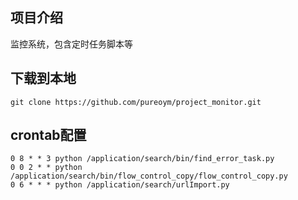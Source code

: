 ## 项目介绍
监控系统，包含定时任务脚本等



## 下载到本地
```
git clone https://github.com/pureoym/project_monitor.git
```


## crontab配置
```
0 8 * * 3 python /application/search/bin/find_error_task.py
0 0 2 * * python /application/search/bin/flow_control_copy/flow_control_copy.py
0 6 * * * python /application/search/urlImport.py
```
